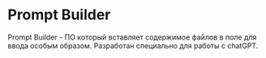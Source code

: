 # Prompt Builder
 Prompt Builder - ПО который вставляет содержимое файлов в поле для ввода особым образом. Разработан специально для работы с chatGPT.
